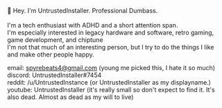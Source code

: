 👋 Hey. I'm UntrustedInstaller. Professional Dumbass. <br>
<br>
I'm a tech enthusiast with ADHD and a short attention span. <br>
I'm especially interested in legacy hardware and software, retro gaming, game development, and chiptune <br>
I'm not that much of an interesting person, but I try to do the things I like and make other people happy.

email: spyrebeats4@gmail.com (young me picked this, I hate it so much) <br>
discord: UntrustedInstaller#7454 <br>
reddit: /u/UntrustedInstance (or UntrustedInstaller as my displayname.) <br>
youtube: UntrustedInstaller (it's really small so don't expect to find it. It's also dead. Almost as dead as my will to live) <br>
